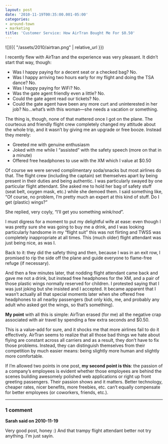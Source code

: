 ```yaml
---
layout: post
date: '2010-11-19T00:35:00.001-05:00'
categories:
- around-town
- marketing
title: 'Customer Service: How AirTran Bought Me For $0.50'
---
```


![]({{ "/assets/2010/airtran.png" | relative_url }})

I recently flew with AirTran and the experience was very pleasant. It didn’t start that way, though: 

* Was I happy paying for a decent seat or a checked bag? No.
* Was I happy arriving two hours early for my flight and doing the TSA dance? No.
* Was I happy paying for WiFi? No.
* Was the gate agent friendly even a little? No.
* Could the gate agent read our tickets? No.
* Could the gate agent have been any more curt and uninterested in her job? No...what’s with this woman—she needs a vacation or something. 


The thing is, though, none of that mattered once I got on the plane. The courteous and friendly flight crew completely changed my attitude about the whole trip, and it wasn’t by giving me an upgrade or free booze. Instead they merely: 

* Greeted me with genuine enthusiasm
* Joked with me while I “assisted” with the safety speech (more on that in a minute)
* Offered free headphones to use with the XM which I value at $0.50 

Of course we were served complimentary soda/snacks but most airlines do that. The flight crew (including the captain) set themselves apart by being present in their duties and being authentic. I was particularly swayed by one particular flight attendant. She asked me to hold her bag of safety stuff (seat belt, oxygen mask, etc.) while she demoed them. I said something like, “Of course, no problem, I’m pretty much an expert at this kind of stuff. Do I get (plastic) wings?”

She replied, very coyly, “I’ll get you something *wink/nod*”.

I must digress for a moment to put my delightful wife at ease: even though I was pretty sure she was going to buy me a drink, and I was looking particularly handsome in my “flight suit” this was not flirting and TWSS was completely inappropriate at all times. This (much older) flight attendant was just being nice, as was I.

Back to it: they did the safety thing and then, because I was in an exit row, I promised to rip the side off the plane and guide everyone to flame-free refuge (if necessary). 

And then a few minutes later, that nodding flight attendant came back and gave me not a drink, but instead free headphones for the XM, and a pair of those plastic wings normally reserved for children. I protested saying that I was just joking but she insisted and I accepted. It became apparent that I wasn’t actually all that special moments later when she offered free headphones to all nearby passengers (but only kids, me, and probably any adult who asked got the wings, so that’s something).

**My point** with all this is simple: AirTran erased (for me) all the negative crap associated with air travel by spending a few extra seconds and $0.50. 

This is a value-add for sure, and it shocks me that more airlines fail to do it effectively. AirTran seems to realize that all those bad things we hate about flying are constant across all carriers and as a result, they don’t have to fix those problems. Instead, they can distinguish themselves from their competition by much easier means: being slightly more human and slightly more comfortable.

If I’m allowed two points in one post, **my second point is this**: the passion of a company’s employees is evident whether those employees are behind the scenes building awesomely polished web applications or right up front greeting passengers. Their passion shows and it matters. Better technology, cheaper rates, nicer benefits, more freebies, etc. can’t equally compensate for better employees (or coworkers, friends, etc.).

---

### 1 comment

**Sarah said on 2010-11-19**

Very good post, honey :)  And that trampy flight attendant better not try anything.  I'm just sayin.


